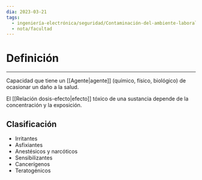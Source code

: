 ```yaml
---
dia: 2023-03-21
tags:
  - ingeniería-electrónica/seguridad/Contaminación-del-ambiente-laboral
  - nota/facultad
---
```

# Definición
---
Capacidad que tiene un [[Agente|agente]] (químico, físico, biológico) de ocasionar un daño a la salud.

El [[Relación dosis-efecto|efecto]] tóxico de una sustancia depende de la concentración y la exposición.


## Clasificación
* Irritantes
* Asfixiantes
* Anestésicos y narcóticos
* Sensibilizantes
* Cancerígenos
* Teratogénicos